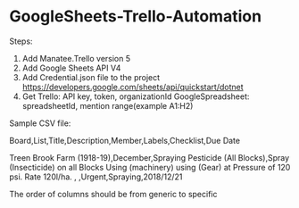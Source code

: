 # GoogleSheets-Trello-Automation

Steps:
1. Add Manatee.Trello version 5
2. Add Google Sheets API V4
3. Add Credential.json file to the project https://developers.google.com/sheets/api/quickstart/dotnet
4. Get Trello: API key, token, organizationId
       GoogleSpreadsheet: spreadsheetId, mention range(example A1:H2)

Sample CSV file:

Board,List,Title,Description,Member,Labels,Checklist,Due Date

Treen Brook Farm (1918-19),December,Spraying Pesticide (All Blocks),Spray (Insecticide) on all Blocks Using (machinery) using (Gear) at Pressure of 120 psi. Rate 120l/ha. , <userID> ,Urgent,Spraying,2018/12/21
       
The order of columns should be from generic to specific
